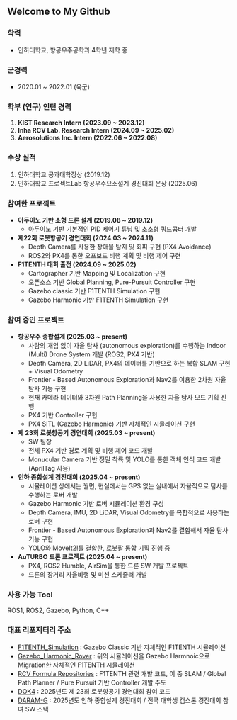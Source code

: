 ## Welcome to My Github

### 학력
- 인하대학교, 항공우주공학과 4학년 재학 중

### 군경력
- 2020.01 ~ 2022.01 (육군)

### 학부 (연구) 인턴 경력
1. **KIST Research Intern (2023.09 ~ 2023.12)**
2. **Inha RCV Lab. Research Intern (2024.09 ~ 2025.02)**
3. **Aerosolutions Inc. Intern (2022.06 ~ 2022.08)**

### 수상 실적
1. 인하대학교 공과대학장상 (2019.12)
2. 인하대학교 프로젝트Lab 항공우주요소설계 경진대회 은상 (2025.06)

### 참여한 프로젝트
- **아두이노 기반 소형 드론 설계 (2019.08 ~ 2019.12)**
  - 아두이노 기반 기본적인 PID 제어기 튜닝 및 초소형 쿼드콥터 개발
- **제22회 로봇항공기 경연대회 (2024.03 ~ 2024.11)**
  - Depth Camera를 사용한 장애물 탐지 및 회피 구현 (PX4 Avoidance)
  - ROS2와 PX4를 통한 오프보드 비행 계획 및 비행 제어 구현
- **F1TENTH 대회 출전 (2024.09 ~ 2025.02)**
  - Cartographer 기반 Mapping 및 Localization 구현
  - 오픈소스 기반 Global Planning, Pure-Pursuit Controller 구현
  - Gazebo classic 기반 F1TENTH Simulation 구현
  - Gazebo Harmonic 기반 F1TENTH Simulation 구현

### 참여 중인 프로젝트
- **항공우주 종합설계 (2025.03 ~ present)**
  - 사람의 개입 없이 자율 탐사 (autonomous exploration)를 수행하는 Indoor (Multi) Drone System 개발 (ROS2, PX4 기반)
  - Depth Camera, 2D LiDAR, PX4의 데이터를 기반으로 하는 복합 SLAM 구현 + Visual Odometry
  - Frontier - Based Autonomous Exploration과 Nav2를 이용한 2차원 자율 탐사 기능 구현
  - 현재 카메라 데이터와 3차원 Path Planning을 사용한 자율 탐사 모드 기획 진행
  - PX4 기반 Controller 구현
  - PX4 SITL (Gazebo Harmonic) 기반 자체적인 시뮬레이션 구현
- **제 23회 로봇항공기 경연대회 (2025.03 ~ present)**
  - SW 팀장
  - 전체 PX4 기반 경로 계획 및 비행 제어 코드 개발
  - Monucular Camera 기반 정밀 착륙 및 YOLO를 통한 객체 인식 코드 개발 (AprilTag 사용)
- **인하 종합설계 경진대회 (2025.04 ~ present)**
  - 시뮬레이션 상에서는 월면, 현실에서는 GPS 없는 실내에서 자율적으로 탐사를 수행하는 로버 개발
  - Gazebo Harmonic 기반 로버 시뮬레이션 환경 구성
  - Depth Camera, IMU, 2D LiDAR, Visual Odometry를 복합적으로 사용하는 로버 구현
  - Frontier - Based Autonomous Exploration과 Nav2를 결합해서 자율 탐사 기능 구현
  - YOLO와 MoveIt2!를 결합한, 로봇팔 통합 기획 진행 중
- **AuTURBO 드론 프로젝트 (2025.04 ~ present)**
  - PX4, ROS2 Humble, AirSim을 통한 드론 SW 개발 프로젝트
  - 드론의 장거리 자율비행 및 미션 스케쥴러 개발

### 사용 가능 Tool
ROS1, ROS2, Gazebo, Python, C++

### 대표 리포지터리 주소
- [F1TENTH_Simulation](https://github.com/kimhoyun-robotair/F1TENTH_Simulation) : Gazebo Classic 기반 자체적인 F1TENTH 시뮬레이션
- [Gazebo_Harmonic_Rover](https://github.com/kimhoyun-robotair/Gazebo_Harmonic_Rover) : 위의 시뮬레이션을 Gazebo Harmnoic으로 Migration한 자체적인 F1TENTH 시뮬레이션
- [RCV Formula Repositories](https://github.com/orgs/rcv-formula/repositories) : F1TENTH 관련 개발 코드, 이 중 SLAM / Global Path Planner / Pure Pursuit 기반 Controller 개발 주도
- [DOK4](https://github.com/kimhoyun-robotair/DOK4) : 2025년도 제 23회 로봇항공기 경연대회 참여 코드
- [DARAM-G](https://github.com/kimhoyun-robotair/DARAM-G) : 2025년도 인하 종합설계 경진대회 / 전국 대학생 캡스톤 경진대회 참여 SW 스택
